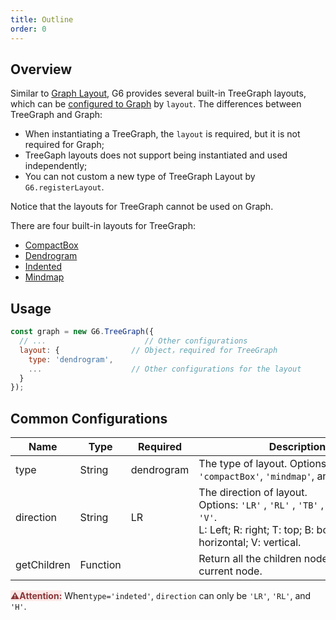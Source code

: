 ```yaml
---
title: Outline
order: 0
---
```


## Overview

Similar to [Graph Layout](/en/docs/api/graphLayout/guide), G6 provides several built-in TreeGraph layouts, which can be [configured to Graph](#Usage) by `layout`. The differences between TreeGraph and Graph:
- When instantiating a TreeGraph, the `layout` is required, but it is not required for Graph;
- TreeGaph layouts does not support being instantiated and used independently;
- You can not custom a new type of TreeGraph Layout by `G6.registerLayout`.

Notice that the layouts for TreeGraph cannot be used on Graph.

There are four built-in layouts for TreeGraph:

- [CompactBox](./compactBox)
- [Dendrogram](./dendrogram)
- [Indented](./indented)
- [Mindmap](./mindmap)

## Usage

```javascript
const graph = new G6.TreeGraph({
  // ...                      // Other configurations
  layout: {                // Object，required for TreeGraph
    type: 'dendrogram',
    ...                    // Other configurations for the layout
  }
});
```

## Common Configurations

| Name | Type | Required | Description |
| --- | --- | --- | --- |
| type | String | dendrogram | The type of layout. Options: `'dendrogram'`, `'compactBox'`, `'mindmap'`, and `'indeted'`. |
| direction | String | LR | The direction of layout. Options: `'LR'` , `'RL'` , `'TB'` , `'BT'` , `'H'` , and `'V'`.<br />L: Left; R: right; T: top; B: bottom; H: horizontal; V: vertical. |
| getChildren | Function |  | Return all the children nodes of the current node. |

<span style="background-color: rgb(251, 233, 231); color: rgb(139, 53, 56)"><strong>⚠️Attention:</strong></span> When`type='indeted'`, `direction` can only be `'LR'`, `'RL'`, and `'H'`.
